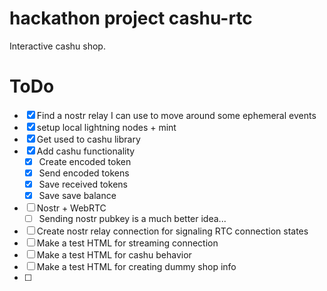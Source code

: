 # hackathon project cashu-rtc

Interactive cashu shop.

# ToDo

- [x] Find a nostr relay I can use to move around some ephemeral events
- [x] setup local lightning nodes + mint
- [x] Get used to cashu library
- [x] Add cashu functionality
  - [x] Create encoded token
  - [x] Send encoded tokens
  - [x] Save received tokens
  - [x] Save save balance
- [ ] Nostr + WebRTC
  - [ ] Sending nostr pubkey is a much better idea...
- [ ] Create nostr relay connection for signaling RTC connection states
- [ ] Make a test HTML for streaming connection
- [ ] Make a test HTML for cashu behavior
- [ ] Make a test HTML for creating dummy shop info
- [ ] 
